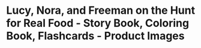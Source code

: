 # Lucy, Nora, and Freeman on the Hunt for Real Food - Story Book, Coloring Book, Flashcards - Product Images

